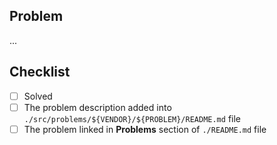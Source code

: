 ## Problem

<!--

Describe the problem, for example:

- [1. Two Sum](https://leetcode.com/problems/two-sum/)

-->

...

## Checklist

- [ ] Solved
- [ ] The problem description added into `./src/problems/${VENDOR}/${PROBLEM}/README.md` file
- [ ] The problem linked in **Problems** section of `./README.md` file